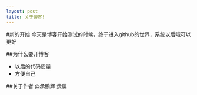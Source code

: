```yaml
---
layout: post
title: 关于博客!
---
```


#新的开始
今天是博客开始测试的时候，终于进入github的世界，系统以后哦可以更好

##为什么要开博客

* 以后的代码质量
* 方便自己

##关于作者
@承鹏辉  隶属
